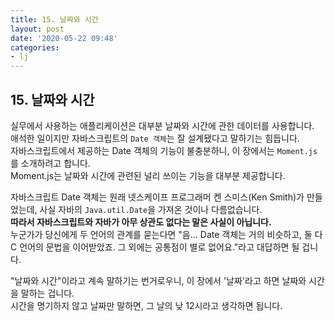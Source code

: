 ```yaml
---
title: 15. 날짜와 시간
layout: post
date: '2020-05-22 09:48'
categories:
- lj
---
```


## 15. 날짜와 시간

실무에서 사용하는 애플리케이션은 대부분 날짜와 시간에 관한 데이터를 사용합니다.  
애석한 일이지만 자바스크립트의 `Date 객체`는 잘 설계됐다고 말하기는 힘듭니다.  
자바스크립트에서 제공하는 Date 객체의 기능이 불충분하니, 이 장에서는 `Moment.js`를 소개하려고 합니다.  
Moment.js는 날짜와 시간에 관련된 널리 쓰이는 기능을 대부분 제공합니다.

자바스크립트 Date 객체는 원래 넷스케이프 프로그래머 켄 스미스(Ken Smith)가 만들었는데, 사실 자바의 `Java.util.Date`을 가져온 것이나 다름없습니다.  
**따라서 자바스크립트와 자바가 아무 상관도 없다는 말은 사실이 아닙니다.**  
누군가가 당신에게 두 언어의 관계를 묻는다면 "음... Date 객체는 거의 비슷하고, 둘 다 C 언어의 문법을 이어받았죠. 그 외에는 공통점이 별로 없어요."라고 대답하면 될 겁니다.

"날짜와 시간"이라고 계속 말하기는 번거로우니, 이 장에서 '날짜'라고 하면 날짜와 시간을 말하는 겁니다.  
시간을 명기하지 않고 날짜만 말하면, 그 날의 낮 12시라고 생각하면 됩니다.